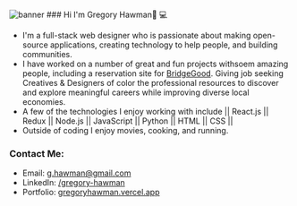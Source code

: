 <img src='https://www.linkedin.com/in/gregory-hawman/detail/background-image/' alt='banner'>
### Hi I'm Gregory Hawman👋 💻
<br>

- I'm a full-stack web designer who is passionate about making open-source applications, creating technology to help people, and building communities.
- I have worked on a number of great and fun projects withsoem amazing people, including a reservation site for <a href="https://www.BridgeGood.org">BridgeGood</a>. Giving job seeking Creatives & Designers of color the professional resources to discover and explore meaningful careers while improving diverse local economies.
- A few of the technologies I enjoy working with include || React.js || Redux || Node.js || JavaScript || Python || HTML || CSS || 
- Outside of coding I enjoy movies, cooking, and running.

### Contact Me:
- Email: g.hawman@gmail.com
- LinkedIn: <a href="https://www.linkedin.com/in/gregory-hawman/">/gregory-hawman</a>
- Portfolio:  <a href='https://gregoryhawman.vercel.app/'>gregoryhawman.vercel.app</a>

<!--
**Gregory-Hawman/Gregory-Hawman** is a ✨ _special_ ✨ repository because its `README.md` (this file) appears on your GitHub profile.

Here are some ideas to get you started:
<img src='https://media-exp1.licdn.com/dms/image/C5616AQHY7pRKv8HC9A/profile-displaybackgroundimage-shrink_350_1400/0?e=1605744000&v=beta&t=P7vYr__o32PYEFkQKaT-33o3x-bSE6AhFtcOdVI_GTY' alt='banner'>

- 🔭 I’m currently working on ...
- 🌱 I’m currently learning ...
- 👯 I’m looking to collaborate on ...
- 🤔 I’m looking for help with ...
- 💬 Ask me about ...
- 📫 How to reach me: ...
- 😄 Pronouns: ...
- ⚡ Fun fact: ...
-->
